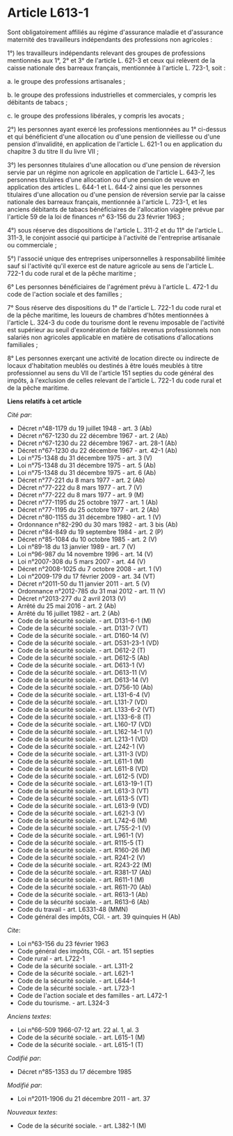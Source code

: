 # Article L613-1

Sont obligatoirement affiliés au régime d'assurance maladie et d'assurance maternité des travailleurs indépendants des
professions non agricoles : 

1°) les travailleurs indépendants relevant des groupes de professions mentionnés aux 1°, 2° et 3° de l'article L. 621-3 et
ceux qui relèvent de la caisse nationale des barreaux français, mentionnée à l'article L. 723-1, soit : 

a. le groupe des professions artisanales ; 

b. le groupe des professions industrielles et commerciales, y compris les débitants de tabacs ; 

c. le groupe des professions libérales, y compris les avocats ; 

2°) les personnes ayant exercé les professions mentionnées au 1° ci-dessus et qui bénéficient d'une allocation ou d'une
pension de vieillesse ou d'une pension d'invalidité, en application de l'article L. 621-1 ou en application du chapitre 3 du
titre II du livre VII ; 

3°) les personnes titulaires d'une allocation ou d'une pension de réversion servie par un régime non agricole en application
de l'article L. 643-7, les personnes titulaires d'une allocation ou d'une pension de veuve en application des articles L.
644-1 et L. 644-2 ainsi que les personnes titulaires d'une allocation ou d'une pension de réversion servie par la caisse
nationale des barreaux français, mentionnée à l'article L. 723-1, et les anciens débitants de tabacs bénéficiaires de
l'allocation viagère prévue par l'article 59 de la loi de finances n° 63-156 du 23 février 1963 ; 

4°) sous réserve des dispositions de l'article L. 311-2 et du 11° de l'article L. 311-3, le conjoint associé qui participe à
l'activité de l'entreprise artisanale ou commerciale ; 

5°) l'associé unique des entreprises unipersonnelles à responsabilité limitée sauf si l'activité qu'il exerce est de nature
agricole au sens de l'article L. 722-1 du code rural et de la pêche maritime ; 

6° Les personnes bénéficiaires de l'agrément prévu à l'article L. 472-1 du code de l'action sociale et des familles ; 

7° Sous réserve des dispositions du 1° de l'article L. 722-1 du code rural et de la pêche maritime, les loueurs de chambres
d'hôtes mentionnées à l'article L. 324-3 du code du tourisme dont le revenu imposable de l'activité est supérieur au seuil
d'exonération de faibles revenus professionnels non salariés non agricoles applicable en matière de cotisations d'allocations
familiales ; 

8° Les personnes exerçant une activité de location directe ou indirecte de locaux d'habitation meublés ou destinés à être
loués meublés à titre professionnel au sens du VII de l'article 151 septies du code général des impôts, à l'exclusion de
celles relevant de l'article L. 722-1 du code rural et de la pêche maritime.

**Liens relatifs à cet article**

_Cité par_:

  - Décret n°48-1179 du 19 juillet 1948 - art. 3 (Ab)
  - Décret n°67-1230 du 22 décembre 1967 - art. 2 (Ab)
  - Décret n°67-1230 du 22 décembre 1967 - art. 28-1 (Ab)
  - Décret n°67-1230 du 22 décembre 1967 - art. 42-1 (Ab)
  - Loi n°75-1348 du 31 décembre 1975 - art. 3 (V)
  - Loi n°75-1348 du 31 décembre 1975 - art. 5 (Ab)
  - Loi n°75-1348 du 31 décembre 1975 - art. 6 (Ab)
  - Décret n°77-221 du 8 mars 1977 - art. 2 (Ab)
  - Décret n°77-222 du 8 mars 1977 - art. 7 (V)
  - Décret n°77-222 du 8 mars 1977 - art. 9 (M)
  - Décret n°77-1195 du 25 octobre 1977 - art. 1 (Ab)
  - Décret n°77-1195 du 25 octobre 1977 - art. 2 (Ab)
  - Décret n°80-1155 du 31 décembre 1980 - art. 1 (V)
  - Ordonnance n°82-290 du 30 mars 1982 - art. 3 bis (Ab)
  - Décret n°84-849 du 19 septembre 1984 - art. 2 (P)
  - Décret n°85-1084 du 10 octobre 1985 - art. 2 (V)
  - Loi n°89-18 du 13 janvier 1989 - art. 7 (V)
  - Loi n°96-987 du 14 novembre 1996 - art. 14 (V)
  - Loi n°2007-308 du 5 mars 2007 - art. 44 (V)
  - Décret n°2008-1025 du 7 octobre 2008 - art. 1 (V)
  - Loi n°2009-179 du 17 février 2009 - art. 34 (VT)
  - Décret n°2011-50 du 11 janvier 2011 - art. 5 (V)
  - Ordonnance n°2012-785 du 31 mai 2012 - art. 11 (V)
  - Décret n°2013-277 du 2 avril 2013 (V)
  - Arrêté du 25 mai 2016 - art. 2 (Ab)
  - Arrêté du 16 juillet 1982 - art. 2 (Ab)
  - Code de la sécurité sociale. - art. D131-6-1 (M)
  - Code de la sécurité sociale. - art. D131-7 (VT)
  - Code de la sécurité sociale. - art. D160-14 (V)
  - Code de la sécurité sociale. - art. D531-23-1 (VD)
  - Code de la sécurité sociale. - art. D612-2 (T)
  - Code de la sécurité sociale. - art. D612-5 (Ab)
  - Code de la sécurité sociale. - art. D613-1 (V)
  - Code de la sécurité sociale. - art. D613-11 (V)
  - Code de la sécurité sociale. - art. D613-14 (V)
  - Code de la sécurité sociale. - art. D756-10 (Ab)
  - Code de la sécurité sociale. - art. L131-6-4 (V)
  - Code de la sécurité sociale. - art. L131-7 (VD)
  - Code de la sécurité sociale. - art. L133-6-2 (VT)
  - Code de la sécurité sociale. - art. L133-6-8 (T)
  - Code de la sécurité sociale. - art. L160-17 (VD)
  - Code de la sécurité sociale. - art. L162-14-1 (V)
  - Code de la sécurité sociale. - art. L213-1 (VD)
  - Code de la sécurité sociale. - art. L242-1 (V)
  - Code de la sécurité sociale. - art. L311-3 (VD)
  - Code de la sécurité sociale. - art. L611-1 (M)
  - Code de la sécurité sociale. - art. L611-8 (VD)
  - Code de la sécurité sociale. - art. L612-5 (VD)
  - Code de la sécurité sociale. - art. L613-19-1 (T)
  - Code de la sécurité sociale. - art. L613-3 (VT)
  - Code de la sécurité sociale. - art. L613-5 (VT)
  - Code de la sécurité sociale. - art. L613-9 (VD)
  - Code de la sécurité sociale. - art. L621-3 (V)
  - Code de la sécurité sociale. - art. L742-6 (M)
  - Code de la sécurité sociale. - art. L755-2-1 (V)
  - Code de la sécurité sociale. - art. L961-1 (V)
  - Code de la sécurité sociale. - art. R115-5 (T)
  - Code de la sécurité sociale. - art. R160-26 (M)
  - Code de la sécurité sociale. - art. R241-2 (V)
  - Code de la sécurité sociale. - art. R243-22 (M)
  - Code de la sécurité sociale. - art. R381-17 (Ab)
  - Code de la sécurité sociale. - art. R611-1 (M)
  - Code de la sécurité sociale. - art. R611-70 (Ab)
  - Code de la sécurité sociale. - art. R613-1 (Ab)
  - Code de la sécurité sociale. - art. R613-6 (Ab)
  - Code du travail - art. L6331-48 (MMN)
  - Code général des impôts, CGI. - art. 39 quinquies H (Ab)

_Cite_:

  - Loi n°63-156 du 23 février 1963
  - Code général des impôts, CGI. - art. 151 septies
  - Code rural - art. L722-1
  - Code de la sécurité sociale. - art. L311-2
  - Code de la sécurité sociale. - art. L621-1
  - Code de la sécurité sociale. - art. L644-1
  - Code de la sécurité sociale. - art. L723-1
  - Code de l'action sociale et des familles - art. L472-1
  - Code du tourisme. - art. L324-3

_Anciens textes_:

  - Loi n°66-509 1966-07-12 art. 22 al. 1, al. 3
  - Code de la sécurité sociale. - art. L615-1 (M)
  - Code de la sécurité sociale. - art. L615-1 (T)

_Codifié par_:

  - Décret n°85-1353 du 17 décembre 1985

_Modifié par_:

  - Loi n°2011-1906 du 21 décembre 2011 - art. 37

_Nouveaux textes_:

  - Code de la sécurité sociale. - art. L382-1 (M)
